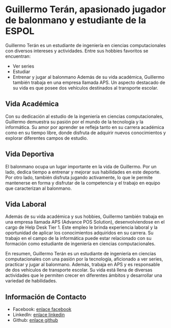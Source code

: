 # Guillermo Terán, apasionado jugador de balonmano y estudiante de la ESPOL

Guillermo Terán es un estudiante de ingeniería en ciencias computacionales con diversos intereses y actividades. Entre sus hobbies favoritos se encuentran:
- Ver series
- Estudiar
- Entrenar y jugar al balonmano
Además de su vida académica, Guillermo también trabaja en una empresa llamada APS. Un aspecto destacado de su vida es que posee dos vehículos destinados al transporte escolar.

## Vida Académica

Con su dedicación al estudio de la ingeniería en ciencias computacionales, Guillermo demuestra su pasión por el mundo de la tecnología y la informática. Su amor por aprender se refleja tanto en su carrera académica como en su tiempo libre, donde disfruta de adquirir nuevos conocimientos y explorar diferentes campos de estudio.

## Vida Deportiva

El balonmano ocupa un lugar importante en la vida de Guillermo. Por un lado, dedica tiempo a entrenar y mejorar sus habilidades en este deporte. Por otro lado, también disfruta jugando activamente, lo que le permite mantenerse en forma y disfrutar de la competencia y el trabajo en equipo que caracterizan al balonmano.

## Vida Laboral

Además de su vida académica y sus hobbies, Guillermo también trabaja en una empresa llamada APS (Advance POS Solution), desenvolviendose en el cargo de Help Desk Tier 1. Este empleo le brinda experiencia laboral y la oportunidad de aplicar los conocimientos adquiridos en su carrera. Su trabajo en el campo de la informática puede estar relacionado con su formación como estudiante de ingeniería en ciencias computacionales.

En resumen, Guillermo Terán es un estudiante de ingeniería en ciencias computacionales con una pasión por la tecnología, aficionado a ver series, practicar y jugar al balonmano. Además, trabaja en APS y es responsable de dos vehículos de transporte escolar. Su vida está llena de diversas actividades que le permiten crecer en diferentes ámbitos y desarrollar una variedad de habilidades.

## Información de Contacto

- Facebook: [enlace facebook](https://www.facebook.com/GuillermoITM/)
- LinkedIn: [enlace linkedin](https://www.linkedin.com/in/gteran12/)
- Github: [enlace github](https://github.com/gTeran12)

